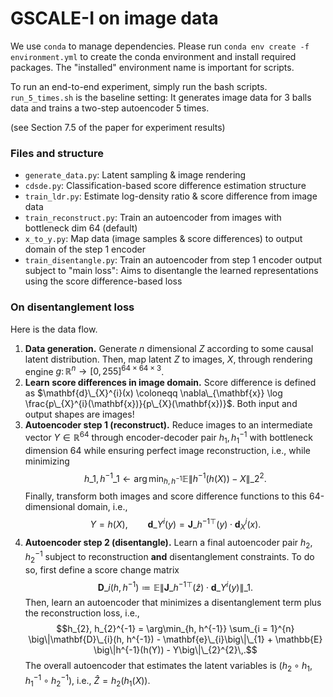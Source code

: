 # GSCALE-I on image data

We use `conda` to manage dependencies. Please run
``conda env create -f environment.yml``
to create the conda environment and install required packages.
The "installed" environment name is important for scripts.

To run an end-to-end experiment, simply run the bash scripts.
`run_5_times.sh` is the baseline setting: It generates image data
for 3 balls data and trains a two-step autoencoder 5 times.

(see Section 7.5 of the paper for experiment results)

### Files and structure

- `generate_data.py`: Latent sampling & image rendering
- `cdsde.py`: Classification-based score difference estimation
    structure
- `train_ldr.py`: Estimate log-density ratio & score difference
    from image data
- `train_reconstruct.py`: Train an autoencoder from images with
    bottleneck dim 64 (default)
- `x_to_y.py`: Map data (image samples & score differences) to
    output domain of the step 1 encoder
- `train_disentangle.py`: Train an autoencoder from step 1 encoder
    output subject to "main loss": Aims to disentangle the learned
    representations using the score difference-based loss

### On disentanglement loss

Here is the data flow.
1. **Data generation.** Generate $n$ dimensional $Z$ according to some causal latent distribution. Then, map latent $Z$ to images, $X$, through rendering engine $g \colon \mathbb{R}^{n} \to [0, 255]^{64 \times 64 \times 3}$.
3. **Learn score differences in image domain.** Score difference is defined as $\mathbf{d}\_{X}^{i}(x) \coloneqq \nabla\_{\mathbf{x}} \log \frac{p\_{X}^{i}(\mathbf{x})}{p\_{X}(\mathbf{x})}$. Both input and output shapes are images!
4. **Autoencoder step 1 (reconstruct).** Reduce images to an intermediate vector $Y \in \mathbb{R}^{64}$ through encoder-decoder pair $h_{1}, h_{1}^{-1}$ with bottleneck dimension 64 while ensuring perfect image reconstruction, i.e., while minimizing $$h\_{1}, h^{-1}\_{1} \gets \arg\min_{h, h^{-1}} \mathbb{E} \big\|h^{-1}(h(X)) - X\big\|\_{2}^{2}  .$$ Finally, transform both images and score difference functions to this 64-dimensional domain, i.e., $$Y = h(X) , \qquad\mathbf{d}\_{Y}^{i}(y) = \mathbf{J}\_{h^{-1}}^{\top}(y) \cdot \mathbf{d}_{X}^{i}(x).$$
6. **Autoencoder step 2 (disentangle).** Learn a final autoencoder pair $h_{2}, h_{2}^{-1}$ subject to reconstruction **and** disentanglement constraints. To do so, first define a score change matrix $$\mathbf{D}\_{i}(h, h^{-1}) \coloneqq \mathbb{E} \big\|\mathbf{J}\_{h^{-1}}^{\top}(\hat z) \cdot \mathbf{d}\_{Y}^{i}(y)\big\|\_{1}.$$ Then, learn an autoencoder that minimizes a disentanglement term plus the reconstruction loss, i.e.,
$$h_{2}, h_{2}^{-1} = \arg\min_{h, h^{-1}} \sum_{i = 1}^{n} \big\|\mathbf{D}\_{i}(h, h^{-1}) - \mathbf{e}\_{i}\big\|\_{1} + \mathbb{E} \big\|h^{-1}(h(Y)) - Y\big\|\_{2}^{2}\,.$$ The overall autoencoder that estimates the latent variables is $(h_{2} \circ h_{1}, h_{1}^{-1} \circ h_{2}^{-1})$, i.e., $\hat{Z} = h_{2}(h_{1}(X))$.
